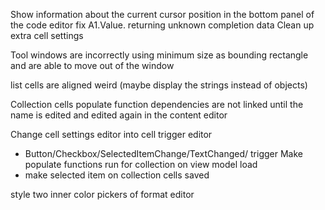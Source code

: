 ﻿
Show information about the current cursor position in the bottom panel of the code editor
fix A1.Value. returning unknown completion data
Clean up extra cell settings

Tool windows are incorrectly using minimum size as bounding rectangle and are able to move out of the window

list cells are aligned weird (maybe display the strings instead of objects)

Collection cells populate function dependencies are not linked until the name is edited and edited again in the content editor

Change cell settings editor into cell trigger editor
- Button/Checkbox/SelectedItemChange/TextChanged/ trigger
Make populate functions run for collection on view model load
- make selected item on collection cells saved

style two inner color pickers of format editor

